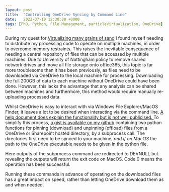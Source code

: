 ```yaml
---
layout: post
title:  "Controlling OneDrive Syncing by Command Line"
date:   2022-07-10 12:30:00 +0000
tags: [PhD, Python, File Management, particleVirtualization, OneDrive]
---
```


During my quest for [Virtualizing many grains of sand](https://www.pettey.co.uk/devprocesspart3/) I found myself needing to distribute my processing code to operate on multiple machines, in order to overcome memory restraints.
This raises the inevitable consequence of needing a central repository of files that can be accessed by multiple machines. 
Due to University of Nottingham policy to remove shared network drives and move all file storage onto office365, this topic is far more troublesome than it has been previously, as files need to be downloaded via OneDrive to the local machine for processing.
Downloading the full 200GB of data to each machine without OneDrive could have been done.
However, this lacks the advantage that any analysis can be shared between machines and furthermore,  this method would require manually re-uploading processed data.

Whilst OneDrive is easy to interact with via Windows File Explorer/MacOS Finder, it leaves a lot to be desired when interacting via the command line.
[A help document does explain the functionality but is not well publicised. ](https://learn.microsoft.com/en-us/OneDrive/files-on-demand-windows)
To simplify this process, [a gist is available on my github](https://gist.github.com/Gustafferson/fb6b25f599d25561f53b691097efa18d) containing two python functions for pinning (download) and unpinning (offload) files from a OneDrive or Sharepoint hosted directory, by a subprocess call.
The directories first need to be synced to your machine, *and if on MacOS* the path to the OneDrive executable needs to be given in the python file.

<script src="https://gist.github.com/Gustafferson/fb6b25f599d25561f53b691097efa18d.js"></script>

Here outputs of the subprocess command are redirected to DEVNULL but revealing the outputs will return the exit code on MacOS.
Code 0 means the operation has been successful.

Running these commands in advance of operating on the downloaded files has a great impact on speed, rather than letting OneDrive download them as and when needed.
